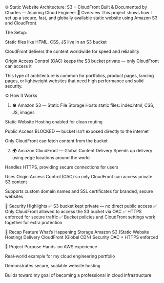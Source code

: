 🌐 Static Website Architecture: S3 + CloudFront
Built & Documented by Charles — Aspiring Cloud Engineer
🧠 Overview
This project shows how I set up a secure, fast, and globally available static website using Amazon S3 and CloudFront.

The Setup:

Static files like HTML, CSS, JS live in an S3 bucket

CloudFront delivers the content worldwide for speed and reliability

Origin Access Control (OAC) keeps the S3 bucket private — only CloudFront can access it

This type of architecture is common for portfolios, product pages, landing pages, or lightweight websites that need high performance and solid security.

⚙️ How It Works
1. 🪣 Amazon S3 — Static File Storage
Hosts static files: index.html, CSS, JS, images

Static Website Hosting enabled for clean routing

Public Access BLOCKED — bucket isn’t exposed directly to the internet

Only CloudFront can fetch content from the bucket

2. 🌍 Amazon CloudFront — Global Content Delivery
Speeds up delivery using edge locations around the world

Handles HTTPS, providing secure connections for users

Uses Origin Access Control (OAC) so only CloudFront can access private S3 content

Supports custom domain names and SSL certificates for branded, secure websites

🔐 Security Highlights
✅ S3 bucket kept private — no direct public access
✅ Only CloudFront allowed to access the S3 bucket via OAC
✅ HTTPS enforced for secure traffic
✅ Bucket policies and CloudFront settings work together for extra protection

🏁 Recap
Feature	What’s Happening
Storage	Amazon S3 (Static Website Hosting)
Delivery	CloudFront (Global CDN)
Security	OAC + HTTPS enforced

🎯 Project Purpose
Hands-on AWS experience

Real-world example for my cloud engineering portfolio

Demonstrates secure, scalable website hosting

Builds toward my goal of becoming a professional in cloud infrastructure

